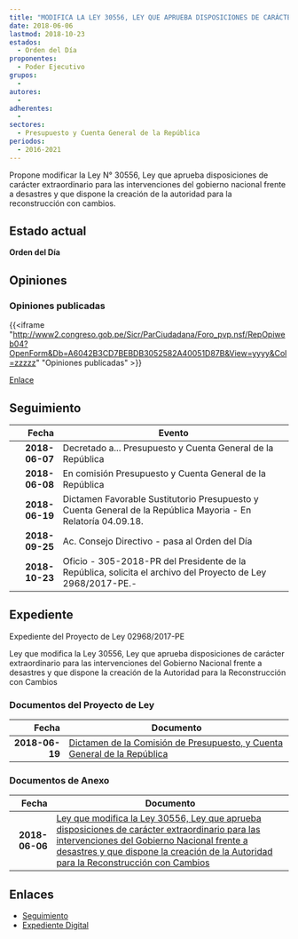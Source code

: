 ```yaml
---
title: "MODIFICA LA LEY 30556, LEY QUE APRUEBA DISPOSICIONES DE CARÁCTER EXTRAPORDINARIO PARA LAS INTERVENCIONES DEL GOBIERNO FRENTE A DESASTRES Y QUE DISPONE LA CREACIÓN DE LA AUTORIDAD PARA LA RECONSTRUCCIÓN CON CAMBIOS"
date: 2018-06-06
lastmod: 2018-10-23
estados: 
  - Orden del Día
proponentes: 
  - Poder Ejecutivo
grupos: 
  - 
autores: 
  - 
adherentes: 
  - 
sectores: 
  - Presupuesto y Cuenta General de la República
periodos: 
  - 2016-2021
---
```


Propone modificar la Ley N° 30556, Ley que aprueba disposiciones de carácter extraordinario para las intervenciones del gobierno nacional frente a desastres y que dispone la creación de la autoridad para la reconstrucción con cambios.


## Estado actual

**Orden del Día**

## Opiniones

### Opiniones publicadas

{{<iframe "http://www2.congreso.gob.pe/Sicr/ParCiudadana/Foro_pvp.nsf/RepOpiweb04?OpenForm&Db=A6042B3CD7BEBDB3052582A40051D87B&View=yyyy&Col=zzzzz" "Opiniones publicadas" >}}

[Enlace](http://www2.congreso.gob.pe/Sicr/ParCiudadana/Foro_pvp.nsf/RepOpiweb04?OpenForm&Db=A6042B3CD7BEBDB3052582A40051D87B&View=yyyy&Col=zzzzz)

## Seguimiento

| Fecha | Evento |
|------:|--------|
| **2018-06-07** | Decretado a... Presupuesto y Cuenta General de la República|
| **2018-06-08** | En comisión Presupuesto y Cuenta General de la República|
| **2018-06-19** | Dictamen Favorable Sustitutorio Presupuesto y Cuenta General de la República Mayoria - En Relatoría 04.09.18.|
| **2018-09-25** | Ac. Consejo Directivo - pasa al Orden del Día|
| **2018-10-23** | Oficio - 305-2018-PR del Presidente de la República, solicita el archivo del Proyecto de Ley 2968/2017-PE.-|


## Expediente

Expediente del Proyecto de Ley 02968/2017-PE

Ley que modifica la Ley 30556, Ley que aprueba disposiciones de carácter extraordinario para las intervenciones del Gobierno Nacional frente a desastres y que dispone la creación de la Autoridad para la Reconstrucción con Cambios


### Documentos del Proyecto de Ley

| Fecha | Documento |
|------:|--------|
| **2018-06-19** | [Dictamen de la Comisión de Presupuesto, y Cuenta General de la República](http://www.leyes.congreso.gob.pe/Documentos/2016_2021/Dictamenes/Proyectos_de_Ley/02968DC17MAY20180619.pdf) |

### Documentos de Anexo

| Fecha | Documento |
|------:|--------|
| **2018-06-06** | [Ley que modifica la Ley 30556, Ley que aprueba disposiciones de carácter extraordinario para las intervenciones del Gobierno Nacional frente a desastres y que dispone la creación de la Autoridad para la Reconstrucción con Cambios](http://www.leyes.congreso.gob.pe/Documentos/2016_2021/Proyectos_de_Ley_y_de_Resoluciones_Legislativas/PL0296820180606.pdf) |

## Enlaces 

- [Seguimiento](http://www2.congreso.gob.pe/Sicr/TraDocEstProc/CLProLey2016.nsf/f7fff46988ca05b1052578e100829cc7/a68d01d1fb1702ec052582a40056698f?OpenDocument)
- [Expediente Digital](http://www2.congreso.gob.pe/Sicr/TraDocEstProc/CLProLey2016.nsf/f7fff46988ca05b1052578e100829cc7/a68d01d1fb1702ec052582a40056698f?OpenDocument&Click=05257FB7005EB655.eb71d0cf91d8294e05256cdf006b5706/$Body/0.1C6C)
